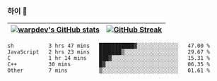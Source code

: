
### 하이 👋
[![warpdev's GitHub stats](https://github-readme-stats.vercel.app/api?username=warpdev&show_icons=true&theme=vue-dark)](#) |[![GitHub Streak](https://github-readme-streak-stats.herokuapp.com/?user=warpdev&theme=dark)](#)
--- | --- |
<!--START_SECTION:waka-->
```text
sh           3 hrs 47 mins   ███████████▓░░░░░░░░░░░░░   47.00 % 
JavaScript   2 hrs 23 mins   ███████▒░░░░░░░░░░░░░░░░░   29.67 % 
C            1 hr 14 mins    ███▓░░░░░░░░░░░░░░░░░░░░░   15.31 % 
C++          30 mins         █▓░░░░░░░░░░░░░░░░░░░░░░░   06.35 % 
Other        7 mins          ▒░░░░░░░░░░░░░░░░░░░░░░░░   01.61 % 
```
<!--END_SECTION:waka-->

<!--
**warpdev/warpdev** is a ✨ _special_ ✨ repository because its `README.md` (this file) appears on your GitHub profile.

Here are some ideas to get you started:

- 🔭 I’m currently working on ...
- 🌱 I’m currently learning ...
- 👯 I’m looking to collaborate on ...
- 🤔 I’m looking for help with ...
- 💬 Ask me about ...
- 📫 How to reach me: ...
- 😄 Pronouns: ...
- ⚡ Fun fact: ...
-->
